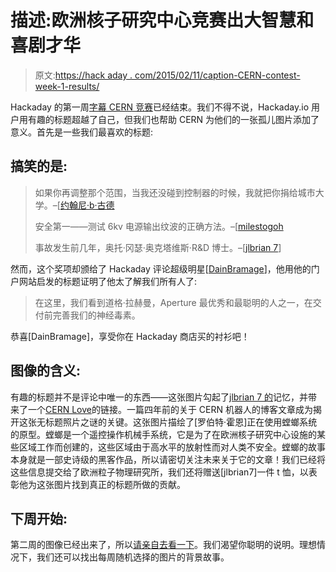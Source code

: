 # 描述:欧洲核子研究中心竞赛出大智慧和喜剧才华

> 原文:[https://hack aday . com/2015/02/11/caption-CERN-contest-week-1-results/](https://hackaday.com/2015/02/11/caption-cern-contest-week-1-results/)

Hackaday 的第一周[字幕 CERN 竞赛](http://hackaday.io/contest/4200-caption-cern-contest)已经结束。我们不得不说，Hackaday.io 用户用有趣的标题超越了自己，但我们也帮助 CERN 为他们的一张孤儿图片添加了意义。首先是一些我们最喜欢的标题:

## 搞笑的是:

> 如果你再调整那个范围，当我还没碰到控制器的时候，我就把你捐给城市大学。–[[约翰尼·b·古德](http://hackaday.io/johnnybgoode)
> 
> 安全第一——测试 6kv 电源输出纹波的正确方法。–[[milestogoh](http://hackaday.io/fibber)
> 
> 事故发生前几年，奥托·冈瑟·奥克塔维斯·R&D 博士。–[[jlbrian 7](http://hackaday.io/jlbrian7)]

然而，这个奖项却颁给了 Hackaday 评论超级明星[[DainBramage](http://hackaday.io/DainBramage)]，他用他的门户网站启发的标题证明了他太了解我们所有人了:

> 在这里，我们看到道格·拉赫曼，Aperture 最优秀和最聪明的人之一，在交付前完善我们的神经毒素。

恭喜[DainBramage]，享受你在 Hackaday 商店买的衬衫吧！

## 图像的含义:

有趣的标题并不是评论中唯一的东西——这张图片勾起了[jlbrian 7 的](http://hackaday.io/jlbrian7)记忆，并带来了一个[CERN Love](http://www.cernlove.org/blog/tag/robot/)的链接。一篇四年前的关于 CERN 机器人的博客文章成为揭开这张无标题照片之谜的关键。这张图片描绘了[罗伯特·霍恩]正在使用螳螂系统的原型。螳螂是一个遥控操作机械手系统，它是为了在欧洲核子研究中心设施的某些区域工作而创建的，这些区域由于高水平的放射性而对人类不安全。螳螂的故事本身就是一部史诗级的黑客作品，所以请密切关注未来关于它的文章！我们已经将这些信息提交给了欧洲粒子物理研究所，我们还将赠送[jlbrian7]一件 t 恤，以表彰他为这张图片找到真正的标题所做的贡献。

## 下周开始:

第二周的图像已经出来了，所以[请亲自去看一下](http://hackaday.io/contest/4200-caption-cern-contest/log/13930-week-2)。我们渴望你聪明的说明。理想情况下，我们还可以找出每周随机选择的图片的背景故事。